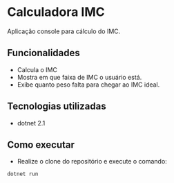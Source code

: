 # Calculadora IMC

Aplicação console para cálculo do IMC.

## Funcionalidades

- Calcula o IMC
- Mostra em que faixa de IMC o usuário está.
- Exibe quanto peso falta para chegar ao IMC ideal.

## Tecnologias utilizadas

- dotnet 2.1

## Como executar

- Realize o clone do repositório e execute o comando: 

```
dotnet run
```